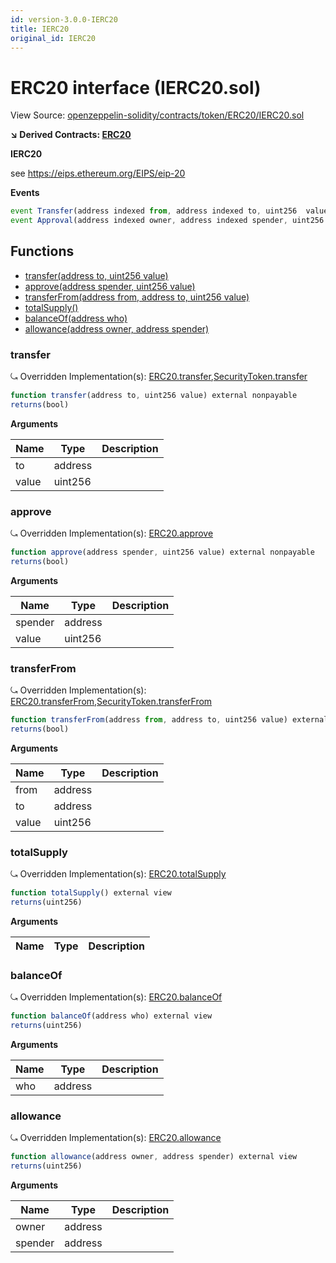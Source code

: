 ```yaml
---
id: version-3.0.0-IERC20
title: IERC20
original_id: IERC20
---
```


# ERC20 interface (IERC20.sol)

View Source: [openzeppelin-solidity/contracts/token/ERC20/IERC20.sol](../../openzeppelin-solidity/contracts/token/ERC20/IERC20.sol)

**↘ Derived Contracts: [ERC20](ERC20.md)**

**IERC20**

see https://eips.ethereum.org/EIPS/eip-20

**Events**

```js
event Transfer(address indexed from, address indexed to, uint256  value);
event Approval(address indexed owner, address indexed spender, uint256  value);
```

## Functions

- [transfer(address to, uint256 value)](#transfer)
- [approve(address spender, uint256 value)](#approve)
- [transferFrom(address from, address to, uint256 value)](#transferfrom)
- [totalSupply()](#totalsupply)
- [balanceOf(address who)](#balanceof)
- [allowance(address owner, address spender)](#allowance)

### transfer

⤿ Overridden Implementation(s): [ERC20.transfer](ERC20.md#transfer),[SecurityToken.transfer](SecurityToken.md#transfer)

```js
function transfer(address to, uint256 value) external nonpayable
returns(bool)
```

**Arguments**

| Name        | Type           | Description  |
| ------------- |------------- | -----|
| to | address |  | 
| value | uint256 |  | 

### approve

⤿ Overridden Implementation(s): [ERC20.approve](ERC20.md#approve)

```js
function approve(address spender, uint256 value) external nonpayable
returns(bool)
```

**Arguments**

| Name        | Type           | Description  |
| ------------- |------------- | -----|
| spender | address |  | 
| value | uint256 |  | 

### transferFrom

⤿ Overridden Implementation(s): [ERC20.transferFrom](ERC20.md#transferfrom),[SecurityToken.transferFrom](SecurityToken.md#transferfrom)

```js
function transferFrom(address from, address to, uint256 value) external nonpayable
returns(bool)
```

**Arguments**

| Name        | Type           | Description  |
| ------------- |------------- | -----|
| from | address |  | 
| to | address |  | 
| value | uint256 |  | 

### totalSupply

⤿ Overridden Implementation(s): [ERC20.totalSupply](ERC20.md#totalsupply)

```js
function totalSupply() external view
returns(uint256)
```

**Arguments**

| Name        | Type           | Description  |
| ------------- |------------- | -----|

### balanceOf

⤿ Overridden Implementation(s): [ERC20.balanceOf](ERC20.md#balanceof)

```js
function balanceOf(address who) external view
returns(uint256)
```

**Arguments**

| Name        | Type           | Description  |
| ------------- |------------- | -----|
| who | address |  | 

### allowance

⤿ Overridden Implementation(s): [ERC20.allowance](ERC20.md#allowance)

```js
function allowance(address owner, address spender) external view
returns(uint256)
```

**Arguments**

| Name        | Type           | Description  |
| ------------- |------------- | -----|
| owner | address |  | 
| spender | address |  | 

